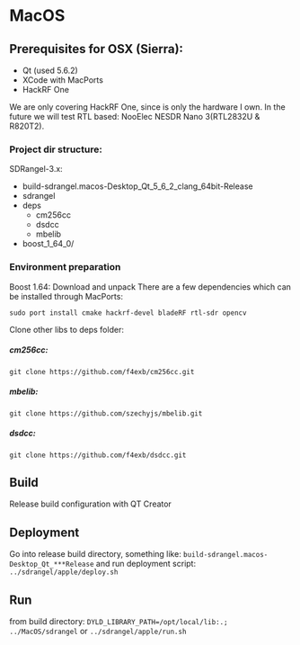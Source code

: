 # MacOS

## Prerequisites for OSX (Sierra):
- Qt (used 5.6.2)
- XCode with MacPorts
- HackRF One

We are only covering HackRF One, since is only the hardware I own.
In the future we will test RTL based: NooElec NESDR Nano 3(RTL2832U & R820T2).

### Project dir structure:
SDRangel-3.x:
  + build-sdrangel.macos-Desktop_Qt_5_6_2_clang_64bit-Release
  + sdrangel
  + deps
    + cm256cc
    + dsdcc
    + mbelib
+ boost_1_64_0/

### Environment preparation
Boost 1.64: Download and unpack
There are a few dependencies which can be installed through MacPorts:
```
sudo port install cmake hackrf-devel bladeRF rtl-sdr opencv
```

Clone other libs to deps folder:

##### cm256cc:
```
git clone https://github.com/f4exb/cm256cc.git

```


##### mbelib:
```
git clone https://github.com/szechyjs/mbelib.git

```

##### dsdcc:
```
git clone https://github.com/f4exb/dsdcc.git

```


## Build
Release build configuration with QT Creator

## Deployment
Go into release build directory, something like: ```build-sdrangel.macos-Desktop_Qt_***Release```
and run deployment script:
```../sdrangel/apple/deploy.sh```

## Run
from build directory:
```DYLD_LIBRARY_PATH=/opt/local/lib:.; ../MacOS/sdrangel```
or
```../sdrangel/apple/run.sh```
